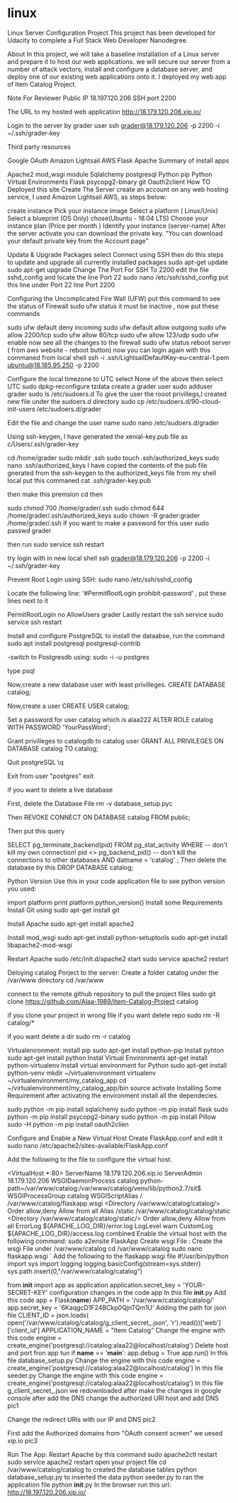 # linux
Linux Server Configuration Project
This project has been developed for Udacity to complete a Full Stack Web Developer Nanodegree.

About
In this project, we will take a baseline installation of a Linux server and prepare it to host our web applications. we will secure our server from a number of attack vectors, install and configure a database server, and deploy one of our existing web applications onto it. I deployed my web app of Item Catalog Project.

Note For Reviewer
Public IP 18.197.120.206
SSH port 2200

The URL to my hosted web application http://18.179.120.206.xip.io/

Login to the server by grader user ssh grader@18.179.120.206 -p 2200 -i ~/.ssh/grader-key

Third party resources

Google OAuth
Amazon Lightsail AWS
Flask
Apache
Summary of install apps

Apache2
mod_wsgi module
Sqlalchemy
postgresql
Python
pip
Python Virtual Environments
Flask
psycopg2-binary
git
Oauth2client
How TO Deployed this site
Create The Server
create an account on any web hosting service, I used Amazon Lightsail AWS, as steps below:

create instance
Pick your instance image
Select a platform ( Linux/Unix)
Select a blueprint (OS Only)
chose(Ubuntu - 18.04 LTS)
Choose your instance plan (Price per month )
Identify your instance (server-name)
After the server activate you can download the private key. 
"You can download your default private key from the Account page"

Updata & Upgrade Packages
select Connect using SSH then do this steps to update and upgrade all currently installed packages
sudo apt-get update
 sudo apt-get upgrade
Change The Port For SSH To 2200
edit the file sshd_config and locate the line Port 22 sudo nano /etc/ssh/sshd_config put this line under Port 22 line Port 2200

Configuring the Uncomplicated Fire Wall (UFW)
put this command to see the status of Firewall sudo ufw status it must be inactive , now put these commands

sudo ufw default deny incoming
sudo ufw default allow outgoing
sudo ufw allow 2200/tcp
sudo ufw allow 80/tcp
sudo ufw allow 123/udp
sudo ufw enable
now see all the changes to the firewall sudo ufw status reboot server ( from aws website - reboot button) now you can login again with this commaned from local shell ssh -i .ssh/LightsailDefaultKey-eu-central-1.pem ubuntu@18.185.95.250 -p 2200

Configure the local timezone to UTC
select None of the above then select UTC sudo dpkg-reconfigure tzdata
create a grader user
sudo adduser grader sudo ls /etc/sudoers.d
To give the user the rooot privillegs,I created new file under the sudoers.d directory sudo cp /etc/sudoers.d/90-cloud-init-users /etc/sudoers.d/grader

Edit the file and change the user name sudo nano /etc/sudoers.d/grader

Using ssh-keygen, I have generated the xenial-key.pub file as c/Users/.ssh/grader-key

cd /home/grader
sudo mkdir .ssh
sudo touch .ssh/authorized_keys
sudo nano .ssh/authorized_keys
I have copied the contents of the pub file gnerated from the ssh-keygen to the authorized_keys file from my shell local put this commaned cat .ssh/grader-key.pub

then make this premsion cd then

sudo chmod 700 /home/grader/.ssh
sudo chmod 644 /home/grader/.ssh/authorized_keys
sudo chown -R grader:grader /home/grader/.ssh
if you want to make a password for this user sudo passwd grader

then run sudo service ssh restart

try login with in new local shell ssh grader@18.179.120.206 -p 2200 -i ~/.ssh/grader-key

Prevent Root Login using SSH:
sudo nano /etc/ssh/sshd_config

Locate the following line: '#PermitRootLogin prohibit-password' , put these lines next to it

PermitRootLogin no
AllowUsers grader
Lastly restart the ssh service sudo service ssh restart

Install and configure PostgreSQL
to install the dataabse, run the command sudo apt install postgresql postgresql-contrib

-switch to Postgresdb using: sudo -i -u postgres

type psql

Now,create a new database user with least privilleges. CREATE DATABASE catalog;

Now,create a user CREATE USER catalog;

Set a password for user catalog which is alaa222 ALTER ROLE catalog WITH PASSWORD 'YourPassWord';

Grant privilleges to catalogdb to catalog user GRANT ALL PRIVILEGES ON DATABASE catalog TO catalog;

Quit postgreSQL \q

Exit from user "postgres" exit

if you want to delete a live database

First, delete the Database File rm -v database_setup.pyc

Then REVOKE CONNECT ON DATABASE catalog FROM public;

Then put this query

SELECT
    pg_terminate_backend(pid)
FROM
    pg_stat_activity
WHERE
    -- don't kill my own connection!
    pid <> pg_backend_pid()
    -- don't kill the connections to other databases
    AND datname = 'catalog'
    ;
Then delete the database by this DROP DATABASE catalog;

Python Version
Use this in your code application file to see python version you used:

import platform
print platform.python_version()
Install some Requirements
Install Git using sudo apt-get install git

Install Apache sudo apt-get install apache2

Install mod_wsgi sudo apt-get install python-setuptools sudo apt-get install libapache2-mod-wsgi

Restart Apache sudo /etc/init.d/apache2 start sudo service apache2 restart

Deloying catalog Porject to the server:
Create a folder catalog under the /var/www directory cd /var/www

connect to the remote github repository to pull the project files sudo git clone https://github.com/Alaa-1989/Item-Catalog-Project catalog

if you clone your project in wrong file
if you want delete repo sudo rm -R catalog/*

if you want delete a dir sudo rm -r catalog

Virtualenironment:
install pip sudo apt-get install python-pip
Install pyhton sudo apt-get install python
Instal Virtual Environments apt-get install python-virtualenv
Install virtual environment for Python
sudo apt-get install python-venv
mkdir ~/virtualenvironment
virtualenv ~/virtualenvironment/my_catalog_app
cd ~/virtualenvironment/my_catalog_app/bin
source activate
Installing Some Requirement
after activating the environment install all the dependecies.

sudo python -m pip install sqlalchemy
sudo python -m pip install flask
sudo python -m pip install psycopg2-binary
sudo python -m pip install Pillow
sudo -H python -m pip install oauth2clien

Configure and Enable a New Virtual Host
Create FlaskApp.conf and edit it sudo nano /etc/apache2/sites-available/FlaskApp.conf

Add the following to the file to configure the virtual host.

<VirtualHost *:80>
             ServerName 18.179.120.206.xip.io
             ServerAdmin 18.179.120.206
             WSGIDaemonProcess catalog python-path=/var/www/catalog:/var/www/catalog/venv/lib/python2.7/sit$
             WSGIProcessGroup catalog
             WSGIScriptAlias / /var/www/catalog/flaskapp.wsgi
             <Directory /var/www/catalog/catalog/>
                     Order allow,deny
                     Allow from all
             </Directory>
             Alias /static /var/www/catalog/catalog/static
             <Directory /var/www/catalog/catalog/static/>
                     Order allow,deny
                     Allow from all
             </Directory>
             ErrorLog ${APACHE_LOG_DIR}/error.log
             LogLevel warn
             CustomLog ${APACHE_LOG_DIR}/access.log combined
 </VirtualHost>
Enable the virtual host with the following command: sudo a2ensite FlaskApp
Create wsgi File :
Create the wsgi File under /var/www/catalog
cd /var/www/catalog sudo nano flaskapp.wsgi ` Add the following to the flaskapp.wsgi file
#!/usr/bin/python
import sys
import logging
logging.basicConfig(stream=sys.stderr)
sys.path.insert(0,"/var/www/catalog/catalog")

from __init__ import app as application
application.secret_key = 'YOUR-SECRET-KEY'
configuration changes in the code app
In this file __init__.py
Add this code
app = Flask(__name__)
APP_PATH = '/var/www/catalog/catalog/'
app.secret_key = '6KaqgcD1F24BCkp0QjnTQm1U'
Adding the path for json file
CLIENT_ID = json.loads(
    open('/var/www/catalog/catalog/g_client_secret_.json', 'r').read())['web']['client_id']
APPLICATION_NAME = "Item Catalog"
Change the engine with this code
engine = create_engine('postgresql://catalog:alaa22@localhost/catalog')
Delete host and port fron app tun
if __name__ == '__main__':
    app.debug = True
    app.run()
In this file database_setup.py
Change the engine with this code
engine = create_engine('postgresql://catalog:alaa22@localhost/catalog')
In this file seeder.py
Change the engine with this code
engine = create_engine('postgresql://catalog:alaa22@localhost/catalog')
In this file g_client_secret_.json
we redownloaded after make the changes in google console after add the DNS
change the authorized URI host and add DNS
pic1

Change the redirect URIs with our IP and DNS
pic2

First add the Authorized domains from "OAuth consent screen" we uesed xip.io
pic3

Run The App:
Restart Apache by this command sudo apache2ctl restart sudo service apache2 restart
open your project file cd /var/www/catalog/catalog
to created the database tables python database_setup.py
to inserted the data python seeder.py
to ran the application file python __init__.py
In the browser run this url:
http://18.197.120.206.xip.io/


